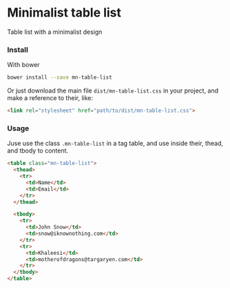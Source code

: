 # Minimalist table list

Table list with a minimalist design

<!-- See the [demo](https://codepen.io/darlanmendonca/full/vKqLOx) -->

### Install

With bower

```sh
bower install --save mn-table-list
```

Or just download the main file ```dist/mn-table-list.css``` in your project, and make a reference to their, like:

```html
<link rel="stylesheet" href="path/to/dist/mn-table-list.css">
```


### Usage

Juse use the class `.mn-table-list` in a tag table, and use inside their, thead, and tbody to content.

```html
<table class="mn-table-list">
  <thead>
    <tr>
      <td>Name</td>
      <td>Email</td>
    </tr>
  </thead>

  <tbody>
    <tr>
      <td>John Snow</td>
      <td>snow@iknownothing.com</td>
    </tr>
    <tr>
      <td>Khaleesi</td>
      <td>motherofdragons@targaryen.com</td>
    </tr>
  </tbody>
</table>
```





